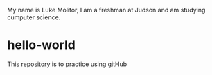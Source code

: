 My name is Luke Molitor, I am a freshman at Judson and am studying cumputer science.

# hello-world
This repository is to practice using gitHub
